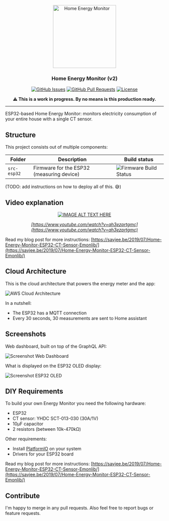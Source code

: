 <p align="center">
    <a href="https://github.com/Savjee/home-energy-monitor" rel="noopener">
        <img width=200px height=200px src="https://savjee.github.io/home-energy-monitor/readme-images/logo.png" alt="Home Energy Monitor">
    </a>
</p>

<h3 align="center">Home Energy Monitor (v2)</h3>

<div align="center">

[![GitHub Issues](https://img.shields.io/github/issues/Savjee/home-energy-monitor.svg)](https://github.com/Savjee/home-energy-monitor/issues)
[![GitHub Pull Requests](https://img.shields.io/github/issues-pr/Savjee/home-energy-monitor.svg)](https://github.com/Savjee/home-energy-monitor/pulls)
[![License](https://img.shields.io/badge/license-MIT-blue.svg)](/LICENSE)

**⚠️ This is a work in progress. By no means is this production ready.**
</div>

---

ESP32-based Home Energy Monitor: monitors electricity consumption of your entire house with a single CT sensor.

## Structure

This project consists out of multiple components:

| Folder            | Description         | Build status | 
| ----------------- | ------------------- | ------------ | 
| `src-esp32`       | Firmware for the ESP32 (measuring device) | ![Firmware Build Status](https://github.com/Savjee/home-energy-monitor/workflows/firmware/badge.svg) |

(TODO: add instructions on how to deploy all of this. 😅)

## Video explanation

<div align="center">

[![IMAGE ALT TEXT HERE](https://img.youtube.com/vi/ah3ezprtgmc/0.jpg)](https://www.youtube.com/watch?v=ah3ezprtgmc)

*[https://www.youtube.com/watch?v=ah3ezprtgmc](https://www.youtube.com/watch?v=ah3ezprtgmc)*
</div>

Read my blog post for more instructions: [https://savjee.be/2019/07/Home-Energy-Monitor-ESP32-CT-Sensor-Emonlib/](https://savjee.be/2019/07/Home-Energy-Monitor-ESP32-CT-Sensor-Emonlib/)

## Cloud Architecture

This is the cloud architecture that powers the energy meter and the app:

![AWS Cloud Architecture](https://savjee.github.io/home-energy-monitor/readme-images/architecture.png)

In a nutshell:
* The ESP32 has a MQTT connection
* Every 30 seconds, 30 measurements are sent to Home assistant

## Screenshots

Web dashboard, built on top of the GraphQL API:

![Screenshot Web Dashboard](https://savjee.github.io/home-energy-monitor/readme-images/web-dashboard.png)

What is displayed on the ESP32 OLED display:

![Screenshot ESP32 OLED](https://savjee.github.io/home-energy-monitor/readme-images/esp32-oled.jpg)


## DIY Requirements

To build your own Energy Monitor you need the following hardware:

* ESP32
* CT sensor: YHDC SCT-013-030 (30A/1V)
* 10µF capacitor
* 2 resistors (between 10k-470kΩ)

Other requirements:
* Install [PlatformIO](https://platformio.org) on your system
* Drivers for your ESP32 board

Read my blog post for more instructions: [https://savjee.be/2019/07/Home-Energy-Monitor-ESP32-CT-Sensor-Emonlib/](https://savjee.be/2019/07/Home-Energy-Monitor-ESP32-CT-Sensor-Emonlib/)


## Contribute

I'm happy to merge in any pull requests. Also feel free to report bugs or feature requests.